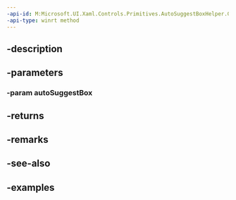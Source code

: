 ```yaml
---
-api-id: M:Microsoft.UI.Xaml.Controls.Primitives.AutoSuggestBoxHelper.GetKeepInteriorCornersSquare(Windows.UI.Xaml.Controls.AutoSuggestBox)
-api-type: winrt method
---
```


## -description

## -parameters

### -param autoSuggestBox

## -returns

## -remarks

## -see-also

## -examples

